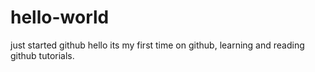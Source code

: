 # hello-world
just started github 
hello its my first time on github, learning and reading github tutorials.

